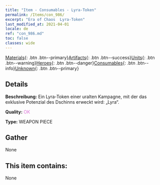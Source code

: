 ```yaml
---
title: "Item - Consumables - Lyra-Token"
permalink: /Items/con_986/
excerpt: "Era of Chaos  Lyra-Token"
last_modified_at: 2021-04-01
locale: de
ref: "con_986.md"
toc: false
classes: wide
---
```

 [Materials](/de/Items/){: .btn .btn--primary}[Artifacts](/de/Items/Artifacts/){: .btn .btn--success}[Units](/de/Items/Units/){: .btn .btn--warning}[Heroes](/de/Items/Heroes/){: .btn .btn--danger}[Consumables](/de/Items/Consumables/){: .btn .btn--info}[Unknown](/de/Items/Unknown/){: .btn .btn--primary}

## Details
 **Beschreibung:** Ein Lyra-Token einer uralten Kampagne, mit der das exklusive Potenzial des Dschinns erweckt wird: „Lyra“.

 **Quality:** <span style="color: #DA70D6">OK</span>

 **Type:** WEAPON PIECE

## Gather

  None

## This item contains:

  None

